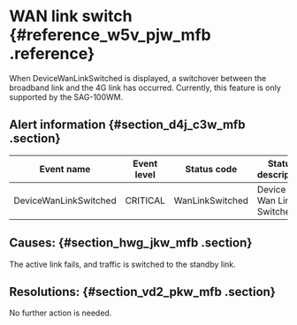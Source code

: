 # WAN link switch {#reference_w5v_pjw_mfb .reference}

When DeviceWanLinkSwitched is displayed, a switchover between the broadband link and the 4G link has occurred. Currently, this feature is only supported by the SAG-100WM.

## Alert information {#section_d4j_c3w_mfb .section}

|Event name|Event level|Status code|Status description|
|----------|-----------|-----------|------------------|
|DeviceWanLinkSwitched|CRITICAL|WanLinkSwitched|Device Wan Link Switched|

## Causes: {#section_hwg_jkw_mfb .section}

The active link fails, and traffic is switched to the standby link.

## Resolutions: {#section_vd2_pkw_mfb .section}

No further action is needed.


